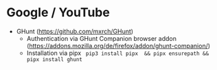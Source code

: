 

# Google / YouTube
  * GHunt (https://github.com/mxrch/GHunt)
      * Authentication via GHunt Companion browser addon (https://addons.mozilla.org/de/firefox/addon/ghunt-companion/)
      * Installation via pipx `
         pip3 install pipx  &&
         pipx ensurepath &&
         pipx install ghunt`
